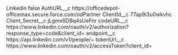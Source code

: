 <?xml version="1.0" encoding="UTF-8"?>
<CustomMetadata xmlns="http://soap.sforce.com/2006/04/metadata" xmlns:xsi="http://www.w3.org/2001/XMLSchema-instance" xmlns:xsd="http://www.w3.org/2001/XMLSchema">
    <label>Linkedin</label>
    <protected>false</protected>
    <values>
        <field>AuthURL__c</field>
        <value xsi:type="xsd:string">https://officedepot-officemax.secure.force.com/odPartner</value>
    </values>
    <values>
        <field>ClientId__c</field>
        <value xsi:type="xsd:string">77ap9i3u0wkvhc</value>
    </values>
    <values>
        <field>Client_Secret__c</field>
        <value xsi:type="xsd:string">jLgmx6DBq4sUeFnr</value>
    </values>
    <values>
        <field>codeURL__c</field>
        <value xsi:type="xsd:string">https://www.linkedin.com/oauth/v2/authorization?response_type=code&amp;client_id=</value>
    </values>
    <values>
        <field>endpoint__c</field>
        <value xsi:type="xsd:string">https://api.linkedin.com/v1/people/~</value>
    </values>
    <values>
        <field>tokenUrl__c</field>
        <value xsi:type="xsd:string">https://www.linkedin.com/oauth/v2/accessToken?client_id=</value>
    </values>
</CustomMetadata>
